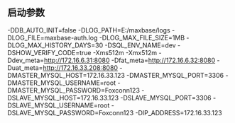 ## 启动参数
-DDB_AUTO_INIT=false
-DLOG_PATH=E:/maxbase/logs
-DLOG_FILE=maxbase-auth.log
-DLOG_MAX_FILE_SIZE=1MB
-DLOG_MAX_HISTORY_DAYS=30
-DSQL_ENV_NAME=dev
-DSHOW_VERIFY_CODE=true
-Xms512m
-Xmx512m
-Ddev_meta=http://172.16.6.31:8080
-Dfat_meta=http://172.16.6.32:8080
-Duat_meta=http://172.16.33.208:8080
-DMASTER_MYSQL_HOST=172.16.33.123
-DMASTER_MYSQL_PORT=3306
-DMASTER_MYSQL_USERNAME=root
-DMASTER_MYSQL_PASSWORD=Foxconn123
-DSLAVE_MYSQL_HOST=172.16.33.123
-DSLAVE_MYSQL_PORT=3306
-DSLAVE_MYSQL_USERNAME=root
-DSLAVE_MYSQL_PASSWORD=Foxconn123
-DIP_ADDRESS=172.16.33.123